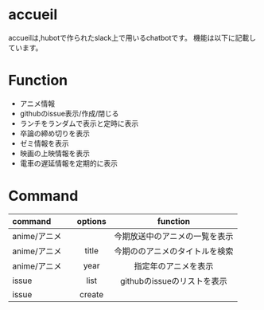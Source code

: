 # accueil

accueilは,hubotで作られたslack上で用いるchatbotです。
機能は以下に記載しています。

[heroku]: http://www.heroku.com
[hubot]: http://hubot.github.com
[generator-hubot]: https://github.com/github/generator-hubot

# Function
* アニメ情報
* githubのissue表示/作成/閉じる
* ランチをランダムで表示と定時に表示
* 卒論の締め切りを表示
* ゼミ情報を表示
* 映画の上映情報を表示
* 電車の遅延情報を定期的に表示

# Command
| command 　　| options | function |
|:------------|:-------:|:--------------------------------------------:|
|anime/アニメ |         | 今期放送中のアニメの一覧を表示               |
|anime/アニメ | title   | 今期ののアニメのタイトルを検索               |
|anime/アニメ | year    | 指定年のアニメを表示                         |
| issue       | list    | githubのissueのリストを表示                  |
| issue       | create <title> body <content>  | githubのissueを作成   |
| issue       | issue close <number>    | githubのissueを閉じる        |
| lunch       | ------- | ランチをランダムで決める& 12:30に定期的に実行|
| thesis      | ------- | 卒論の締め切りまでの日数を表示               | 
| thesis      | bachelor| 学部の卒論締め切りを設定                     | 
| thesis      | master  | 修士の卒論締め切りを設定                     |
| semi        | ------- | 次のゼミ情報を表示                           |
| semi        | list    | ゼミ情報を表示                               |
| theater     | ------- | 登録済みの映画館の上映情報を表示             |
| train       | all     | Yahoo!電車情報を表示                         |
| event       | ------- | イベントのジャンル表示                       |
| event       | network | ネットワークのイベントを表示(from atmarkit)  |
| event       | security| セキュリティのイベントを表示(from atmarkit)  |

## Want Function
